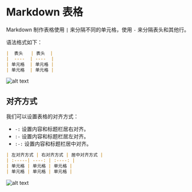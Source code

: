 # Markdown 表格

Markdown 制作表格使用 `|` 来分隔不同的单元格，使用 `-` 来分隔表头和其他行。

语法格式如下：

```md
|  表头   | 表头  |
|  ----  | ----  |
| 单元格  | 单元格 |
| 单元格  | 单元格 |
```

![alt text](https://images.aftersoil.xyz/wiki/image/MarkDowm/md-table-1.png)

## 对齐方式

我们可以设置表格的对齐方式：
- `-:` 设置内容和标题栏居右对齐。
- `:-` 设置内容和标题栏居左对齐。
- `:-:` 设置内容和标题栏居中对齐。

```md
| 左对齐方式 | 右对齐方式 | 居中对齐方式 |
| :-----| ----: | :----: |
| 单元格 | 单元格 | 单元格 |
| 单元格 | 单元格 | 单元格 |
```

![alt text](https://images.aftersoil.xyz/wiki/image/MarkDowm/md-table-2.png)
